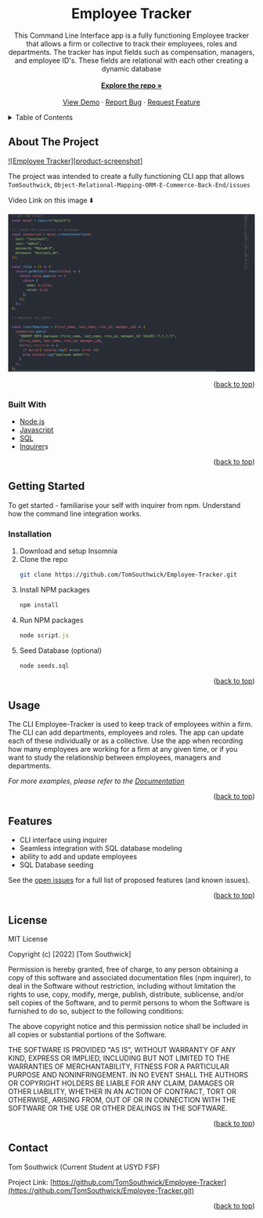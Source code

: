 <h1 align="center">Employee Tracker</h1>

  <p align="center">
    This Command Line Interface app is a fully functioning Employee tracker that allows a firm or collective to track their employees, roles and departments. The tracker has input fields such as compensation, managers, and employee ID's. These fields are relational with each other creating a dynamic database
    <br />   <br />
    <a href="https://github.com/TomSouthwick/express-server.git"><strong>Explore the repo »</strong></a>
    <br />
    <br />
    <a href="https://youtu.be/r0_bMJO-EJM">View Demo</a>
    ·
    <a href="https://github.com/TomSouthwick/express-server.git/issues">Report Bug</a>
    ·
    <a href="https://github.com/TomSouthwick/express-server.git/issues">Request Feature</a>
  </p>
</div>

<!-- TABLE OF CONTENTS -->
<details>
  <summary>Table of Contents</summary>
  <ol>
    <li>
      <a href="#about-the-project">About The Project</a>
      <ul>
        <li><a href="#built-with">Built With</a></li>
      </ul>
    </li>
    <li>
      <a href="#getting-started">Getting Started</a>
      <ul>
        <li><a href="#installation">Installation</a></li>
      </ul>
    </li>
    <li><a href="#usage">Usage</a></li>
    <li><a href="#roadmap">Roadmap</a></li>
    <li><a href="#contributing">Contributing</a></li>
    <li><a href="#license">License</a></li>
    <li><a href="#contact">Contact</a></li>
    <li><a href="#acknowledgments">Acknowledgments</a></li>
  </ol>
</details>

<!-- ABOUT THE PROJECT -->

## About The Project

[![Employee Tracker][product-screenshot]](assets/screenshot.png)

The project was intended to create a fully functioning CLI app that allows
`TomSouthwick`, `Object-Relational-Mapping-ORM-E-Commerce-Back-End/issues`

Video Link on this image ⬇️

[![Video Link ](assets/screenshot1.png)](https://youtu.be/r0_bMJO-EJM)

<p align="right">(<a href="#top">back to top</a>)</p>

### Built With

- [Node.js](https://nodejs.org/)
- [Javascript](https://www.javascript.com/)
- [SQL](https://www.w3schools.com/sql/sql_intro.asp)
- [Inquirer](https://www.npmjs.com/package/inquirer)s

<p align="right">(<a href="#top">back to top</a>)</p>

<!-- GETTING STARTED -->

## Getting Started

To get started - familiarise your self with inquirer from npm. Understand how the command line integration works.

### Installation

1. Download and setup Insomnia
2. Clone the repo
   ```sh
   git clone https://github.com/TomSouthwick/Employee-Tracker.git
   ```
3. Install NPM packages
   ```sh
   npm install
   ```
4. Run NPM packages
   ```js
   node script.js
   ```
5. Seed Database (optional)
   ```sql
   node seeds.sql
   ```

<p align="right">(<a href="#top">back to top</a>)</p>

<!-- USAGE EXAMPLES -->

## Usage

The CLI Employee-Tracker is used to keep track of employees within a firm. The CLI can add departments, employees and roles. The app can update each of these individually or as a collective. Use the app when recording how many employees are working for a firm at any given time, or if you want to study the relationship between employees, managers and departments.

_For more examples, please refer to the [Documentation](spec.md)_

<p align="right">(<a href="#top">back to top</a>)</p>

<!-- ROADMAP -->

## Features

- CLI interface using inquirer
- Seamless integration with SQL database modeling
- ability to add and update employees
- SQL Database seeding

See the [open issues](https://github.com/TomSouthwick/Object-Relational-Mapping-ORM-E-Commerce-Back-End.git) for a full list of proposed features (and known issues).

<p align="right">(<a href="#top">back to top</a>)</p>

<!-- LICENSE -->

## License

MIT License

Copyright (c) [2022] [Tom Southwick]

Permission is hereby granted, free of charge, to any person obtaining a copy
of this software and associated documentation files (npm inquirer), to deal
in the Software without restriction, including without limitation the rights
to use, copy, modify, merge, publish, distribute, sublicense, and/or sell
copies of the Software, and to permit persons to whom the Software is
furnished to do so, subject to the following conditions:

The above copyright notice and this permission notice shall be included in all
copies or substantial portions of the Software.

THE SOFTWARE IS PROVIDED "AS IS", WITHOUT WARRANTY OF ANY KIND, EXPRESS OR
IMPLIED, INCLUDING BUT NOT LIMITED TO THE WARRANTIES OF MERCHANTABILITY,
FITNESS FOR A PARTICULAR PURPOSE AND NONINFRINGEMENT. IN NO EVENT SHALL THE
AUTHORS OR COPYRIGHT HOLDERS BE LIABLE FOR ANY CLAIM, DAMAGES OR OTHER
LIABILITY, WHETHER IN AN ACTION OF CONTRACT, TORT OR OTHERWISE, ARISING FROM,
OUT OF OR IN CONNECTION WITH THE SOFTWARE OR THE USE OR OTHER DEALINGS IN THE
SOFTWARE.

<p align="right">(<a href="#top">back to top</a>)</p>

<!-- CONTACT -->

## Contact

Tom Southwick (Current Student at USYD FSF)

Project Link: [https://github.com/TomSouthwick/Employee-Tracker](https://github.com/TomSouthwick/Employee-Tracker.git)

<p align="right">(<a href="#top">back to top</a>)</p>
